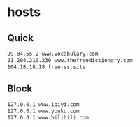 # hosts

## Quick

```txt
99.84.55.2 www.vocabulary.com
91.204.210.230 www.thefreedictionary.com
104.18.18.18 free-ss.site
```

## Block

```txt
127.0.0.1 www.iqiyi.com
127.0.0.1 www.youku.com
127.0.0.1 www.bilibili.com
```

